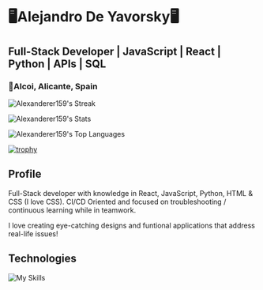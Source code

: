 <h1>🖥️Alejandro De Yavorsky🖥️</h1>

<h2>Full-Stack Developer | JavaScript | React | Python | APIs | SQL </h2> 

<h3>📍Alcoi, Alicante, Spain </h3>

![Alexanderer159's Streak](https://github-readme-streak-stats.herokuapp.com/?user=Alexanderer159&theme=react&hide_border=true)

![Alexanderer159's Stats](https://github-readme-stats.vercel.app/api?username=Alexanderer159&theme=react&show_icons=true&hide_border=true&count_private=true)

![Alexanderer159's Top Languages](https://github-readme-stats.vercel.app/api/top-langs/?username=Alexanderer159&theme=react&show_icons=true&hide_border=true&layout=compact)

[![trophy](https://github-profile-trophy.vercel.app/?username=Alexanderer159&theme=onedark)](https://github.com/ryo-ma/github-profile-trophy)

<h2>Profile</h2>

Full-Stack developer with knowledge in React, JavaScript, Python, HTML & CSS (I love CSS). 
CI/CD Oriented and focused on troubleshooting / continuous learning while in teamwork.

I love creating eye-catching designs and funtional applications that address real-life issues!

<h2>Technologies</h2>

![My Skills](https://go-skill-icons.vercel.app/api/icons?i=html,css,js,react,vite,npm,jest,bootstrap,tailwindcss,api,postman,git,vscode,netlify,render)
